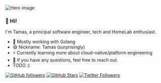 ![Hero image](https://user-images.githubusercontent.com/48784001/203785020-2b4826c1-7ddb-4de8-b65b-ebf6e04c5290.jpeg)

### 👋 Hi!

I'm Tamas, a principal software engineer, tech and HomeLab enthusiast.

- 🤖 Mostly working with Golang
- 😄 Nickname: Tamas (surprisingly)
- ⚡ Currently learning more about cloud-native/platform engineering
- 💬 If you have any questions, feel free to reach out.
- TODO :)


[![GitHub followers](https://img.shields.io/github/followers/ftamas88?logo=GitHub&style=for-the-badge)](https://github.com/ftamas88)
[![GitHub Stars](https://img.shields.io/github/stars/ftamas88?logo=github&style=for-the-badge)](https://github.com/ftamas88)
[![Twitter Followers](https://img.shields.io/twitter/follow/dev0603?color=0E7FC0&logo=twitter&style=for-the-badge&label=Twitter)](https://twitter.com/dev0603)


<!--
**ftamas88/ftamas88** is a ✨ _special_ ✨ repository because its `README.md` (this file) appears on your GitHub profile.

Here are some ideas to get you started:

- 🔭 I’m currently working on ...
- 🌱 I’m currently learning ...
- 👯 I’m looking to collaborate on ...
- 🤔 I’m looking for help with ...
- 💬 Ask me about ...
- 📫 How to reach me: ...
- 😄 Pronouns: ...
- ⚡ Fun fact: ...
-->
